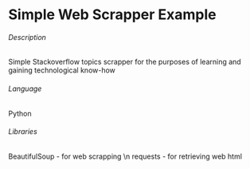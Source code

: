 # Simple Web Scrapper Example

###### Description
Simple Stackoverflow topics scrapper for the purposes of learning and gaining technological know-how
###### Language
Python
###### Libraries
BeautifulSoup - for web scrapping \n
requests - for retrieving web html